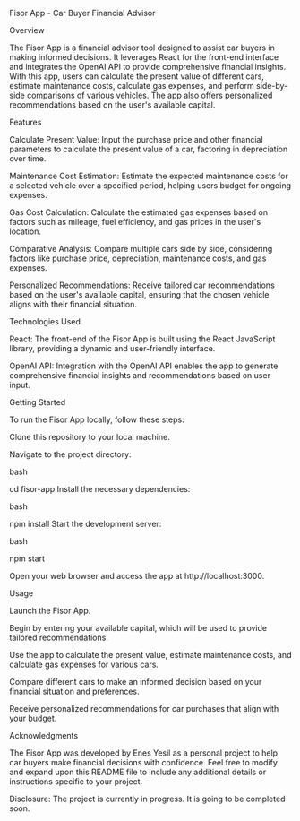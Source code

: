 Fisor App - Car Buyer Financial Advisor

Overview

The Fisor App is a financial advisor tool designed to assist car buyers in making informed decisions. It leverages React for the front-end interface and integrates the OpenAI API to provide comprehensive financial insights. With this app, users can calculate the present value of different cars, estimate maintenance costs, calculate gas expenses, and perform side-by-side comparisons of various vehicles. The app also offers personalized recommendations based on the user's available capital.


Features

Calculate Present Value: Input the purchase price and other financial parameters to calculate the present value of a car, factoring in depreciation over time.

Maintenance Cost Estimation: Estimate the expected maintenance costs for a selected vehicle over a specified period, helping users budget for ongoing expenses.

Gas Cost Calculation: Calculate the estimated gas expenses based on factors such as mileage, fuel efficiency, and gas prices in the user's location.

Comparative Analysis: Compare multiple cars side by side, considering factors like purchase price, depreciation, maintenance costs, and gas expenses.

Personalized Recommendations: Receive tailored car recommendations based on the user's available capital, ensuring that the chosen vehicle aligns with their financial situation.

Technologies Used

React: The front-end of the Fisor App is built using the React JavaScript library, providing a dynamic and user-friendly interface.

OpenAI API: Integration with the OpenAI API enables the app to generate comprehensive financial insights and recommendations based on user input.

Getting Started

To run the Fisor App locally, follow these steps:

Clone this repository to your local machine.

Navigate to the project directory:

bash

cd fisor-app
Install the necessary dependencies:

bash

npm install
Start the development server:

bash

npm start

Open your web browser and access the app at http://localhost:3000.

Usage

Launch the Fisor App.

Begin by entering your available capital, which will be used to provide tailored recommendations.

Use the app to calculate the present value, estimate maintenance costs, and calculate gas expenses for various cars.

Compare different cars to make an informed decision based on your financial situation and preferences.

Receive personalized recommendations for car purchases that align with your budget.


Acknowledgments

The Fisor App was developed by Enes Yesil as a personal project to help car buyers make financial decisions with confidence.
Feel free to modify and expand upon this README file to include any additional details or instructions specific to your project.

Disclosure: The project is currently in progress. It is going to be completed soon. 
